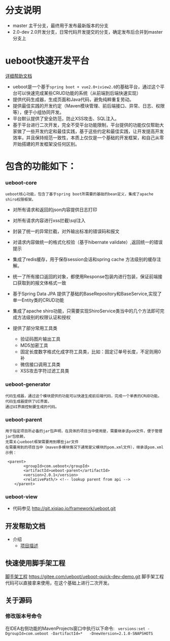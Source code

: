 # 分支说明
- master 主干分支，最终用于发布最新版本的分支
- 2.0-dev 2.0开发分支，日常代码开发提交的分支，确定发布后合并到master分支上

# ueboot快速开发平台
[详细帮助文档](https://gitee.com/ueboot/ueboot-quick-dev/wikis/pages)
- ueboot是一个基于`spring boot + vue2.0+iview2.0`的基础平台，通过这个平台可以快速完成某些CRUD功能的系统（从前端到后端快速实现）
- 提供代码生成器，生成页面和Java代码，避免纯粹重复劳动。
- 提供最佳实践的开发约定（Maven模块管理、前后端接口、异常、日志、权限等），便于小组协同开发。
- 平台默认提供了安全防范，防止XSS攻击、SQL注入。
- 基于平台进行二次开发，完全不受平台功能限制，平台提供的功能仅仅帮助大家做了一些开发约定和最佳实践，基于这些约定和最佳实践，让开发提高开发效率，并且保持规范一致性，本质上仅仅是一个基础的开发框架，和自己从零开始搭建的开发框架没任何区别。

 
# 包含的功能如下：
### ueboot-core
    ueboot核心功能，包含了基于spring boot所需要的基础的bean定义，集成了apache shiro权限框架。

- 对所有请求和返回的json内容提供日志打印

- 对所有请求内容进行xss拦截\sql注入

- 封装了统一的异常拦截，对外输出标准的错误码和报文

- 对请求内容做统一的格式化校验（基于hibernate validate）,返回统一的错误提示

- 集成了redis缓存，用于保存session会话和spring cache 方法级别的缓存注解。

- 统一了所有接口返回的对象，都使用Response包装内进行包装，保证前端接口获取到的报文体格式一致

- 基于Spring Data JPA 提供了基础的BaseRepository和BaseService,实现了单一Entity类的CRUD功能

- 集成了apache shiro功能，只需要实现ShiroService类当中的几个方法即可完成方法级别的权限认证和授权

- 提供了部分常用工具类

    - 验证码图片输出工具
    - MD5加密工具
    - 固定长度数字格式化成字符工具类，比如：固定订单号长度，不足则用0补
    - 微信接口调用工具类
    - XSS攻击字符过滤工具类

  
### ueboot-generator
    
    代码生成器，通过这个模块提供的功能可以快速生成前后端代码，完成一个单表的CRUD功能。代码生成器提供了UI界面，
    通过UI界面控制要生成的代码。
    
### ueboot-parent
    用于指定项目所必备的jar包声明，在具体的项目当中使用是，需要继承该pom文件，便于管理jar包依赖，
    无需关心ueboot框架需要用到哪些jar文件
    在需要用到的项目当中（maven多模块情况下通常是父模块的pom.xml文件），继承该pom.xml
    示例：
    
```
 <parent>
        <groupId>com.ueboot</groupId>
        <artifactId>ueboot-parent</artifactId>
        <version>2.0.1</version>
        <relativePath/> <!-- lookup parent from api -->
    </parent>
```
    

### ueboot-view 
 - 代码参见 http://git.xiqiao.io/framework/ueboot.git

## 开发帮助文档
- 介绍
    -  [项目描述](https://gitee.com//ueboot/ueboot-quick-dev/wikis/pages?title=项目描述&parent=介绍)

## 快速使用脚手架工程

[脚手架工程](https://gitee.com/ueboot/ueboot-quick-dev-demo.git) https://gitee.com/ueboot/ueboot-quick-dev-demo.git
    脚手架工程代码可以直接拿来使用，在这个基础上进行二次开发。
    
## 关于源码
### 修改版本号命令
在IDEA右侧功能的MavenProjects窗口中执行以下命令:
` 
versions:set -DgroupId=com.ueboot -DartifactId=*   -DnewVersion=2.1.0-SNAPSHOTS
`